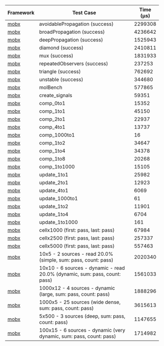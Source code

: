 | Framework | Test Case | Time (μs) |
| --- | --- | --- |
| [mobx](https://github.com/mobxjs/mobx.dart) | avoidablePropagation (success) | 2299308 |
| [mobx](https://github.com/mobxjs/mobx.dart) | broadPropagation (success) | 4236642 |
| [mobx](https://github.com/mobxjs/mobx.dart) | deepPropagation (success) | 1525943 |
| [mobx](https://github.com/mobxjs/mobx.dart) | diamond (success) | 2410811 |
| [mobx](https://github.com/mobxjs/mobx.dart) | mux (success) | 1831933 |
| [mobx](https://github.com/mobxjs/mobx.dart) | repeatedObservers (success) | 237253 |
| [mobx](https://github.com/mobxjs/mobx.dart) | triangle (success) | 762692 |
| [mobx](https://github.com/mobxjs/mobx.dart) | unstable (success) | 344680 |
| [mobx](https://github.com/mobxjs/mobx.dart) | molBench | 577865 |
| [mobx](https://github.com/mobxjs/mobx.dart) | create_signals | 59351 |
| [mobx](https://github.com/mobxjs/mobx.dart) | comp_0to1 | 15352 |
| [mobx](https://github.com/mobxjs/mobx.dart) | comp_1to1 | 45150 |
| [mobx](https://github.com/mobxjs/mobx.dart) | comp_2to1 | 22937 |
| [mobx](https://github.com/mobxjs/mobx.dart) | comp_4to1 | 13737 |
| [mobx](https://github.com/mobxjs/mobx.dart) | comp_1000to1 | 16 |
| [mobx](https://github.com/mobxjs/mobx.dart) | comp_1to2 | 34647 |
| [mobx](https://github.com/mobxjs/mobx.dart) | comp_1to4 | 34378 |
| [mobx](https://github.com/mobxjs/mobx.dart) | comp_1to8 | 20268 |
| [mobx](https://github.com/mobxjs/mobx.dart) | comp_1to1000 | 15105 |
| [mobx](https://github.com/mobxjs/mobx.dart) | update_1to1 | 25982 |
| [mobx](https://github.com/mobxjs/mobx.dart) | update_2to1 | 12923 |
| [mobx](https://github.com/mobxjs/mobx.dart) | update_4to1 | 6069 |
| [mobx](https://github.com/mobxjs/mobx.dart) | update_1000to1 | 61 |
| [mobx](https://github.com/mobxjs/mobx.dart) | update_1to2 | 11901 |
| [mobx](https://github.com/mobxjs/mobx.dart) | update_1to4 | 6704 |
| [mobx](https://github.com/mobxjs/mobx.dart) | update_1to1000 | 161 |
| [mobx](https://github.com/mobxjs/mobx.dart) | cellx1000 (first: pass, last: pass) | 67984 |
| [mobx](https://github.com/mobxjs/mobx.dart) | cellx2500 (first: pass, last: pass) | 257337 |
| [mobx](https://github.com/mobxjs/mobx.dart) | cellx5000 (first: pass, last: pass) | 557463 |
| [mobx](https://github.com/mobxjs/mobx.dart) | 10x5 - 2 sources - read 20.0% (simple, sum: pass, count: pass) | 2020340 |
| [mobx](https://github.com/mobxjs/mobx.dart) | 10x10 - 6 sources - dynamic - read 20.0% (dynamic, sum: pass, count: pass) | 1561033 |
| [mobx](https://github.com/mobxjs/mobx.dart) | 1000x12 - 4 sources - dynamic (large, sum: pass, count: pass) | 1888296 |
| [mobx](https://github.com/mobxjs/mobx.dart) | 1000x5 - 25 sources (wide dense, sum: pass, count: pass) | 3615613 |
| [mobx](https://github.com/mobxjs/mobx.dart) | 5x500 - 3 sources (deep, sum: pass, count: pass) | 1147655 |
| [mobx](https://github.com/mobxjs/mobx.dart) | 100x15 - 6 sources - dynamic (very dynamic, sum: pass, count: pass) | 1714982 |
